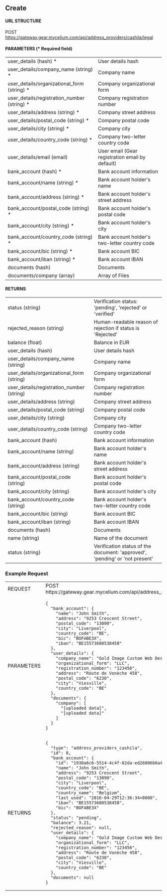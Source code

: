 ## Create

#### URL STRUCTURE

POST https://gateway.gear.mycelium.com/api/address_providers/cashila/legal

#### PARAMETERS (* Required field)

<table>
  <tr>
    <td>user_details (hash) *
    <td>User details hash
  <tr>
    <td>user_details/company_name (string) *
    <td>Company name
  <tr>
    <td>user_details/organizational_form (string) *
    <td>Company organizational form
  <tr>
    <td>user_details/registration_number (string) *
    <td>Company registration number
  <tr>
    <td>user_details/address (string) *
    <td>Company street address
  <tr>
    <td>user_details/postal_code (string) *
    <td>Company postal code
  <tr>
    <td>user_details/city (string) *
    <td>Company city
  <tr>
    <td>user_details/country_code (string) *
    <td>Company two-letter country code
  <tr>
    <td>user_details/email (email) 
    <td>User email (Gear registration email by default)
  <tr>
    <td>bank_account (hash) *
    <td>Bank account information
  <tr>
    <td>bank_account/name (string) *
    <td>Bank account holder&#39;s name
  <tr>
    <td>bank_account/address (string) *
    <td>Bank account holder&#39;s street address
  <tr>
    <td>bank_account/postal_code (string) *
    <td>Bank account holder&#39;s postal code
  <tr>
    <td>bank_account/city (string) *
    <td>Bank account holder&#39;s city
  <tr>
    <td>bank_account/country_code (string) *
    <td>Bank account holder&#39;s two-letter country code
  <tr>
    <td>bank_account/bic (string) *
    <td>Bank account BIC
  <tr>
    <td>bank_account/iban (string) *
    <td>Bank account IBAN
  <tr>
    <td>documents (hash) 
    <td>Documents
  <tr>
    <td>documents/company (array) 
    <td>Array of Files
</table>

#### RETURNS

<table>
  <tr>
    <td>status (string)
    <td>Verification status: &#39;pending&#39;, &#39;rejected&#39; or &#39;verified&#39;
  <tr>
    <td>rejected_reason (string)
    <td>Human-readable reason of rejection if status is &#39;Rejected&#39;
  <tr>
    <td>balance (float)
    <td>Balance in EUR
  <tr>
    <td>user_details (hash)
    <td>User details hash
  <tr>
    <td>user_details/company_name (string)
    <td>Company name
  <tr>
    <td>user_details/organizational_form (string)
    <td>Company organizational form
  <tr>
    <td>user_details/registration_number (string)
    <td>Company registration number
  <tr>
    <td>user_details/address (string)
    <td>Company street address
  <tr>
    <td>user_details/postal_code (string)
    <td>Company postal code
  <tr>
    <td>user_details/city (string)
    <td>Company city
  <tr>
    <td>user_details/country_code (string)
    <td>Company two-letter country code
  <tr>
    <td>bank_account (hash)
    <td>Bank account information
  <tr>
    <td>bank_account/name (string)
    <td>Bank account holder&#39;s name
  <tr>
    <td>bank_account/address (string)
    <td>Bank account holder&#39;s street address
  <tr>
    <td>bank_account/postal_code (string)
    <td>Bank account holder&#39;s postal code
  <tr>
    <td>bank_account/city (string)
    <td>Bank account holder&#39;s city
  <tr>
    <td>bank_account/country_code (string)
    <td>Bank account holder&#39;s two-letter country code
  <tr>
    <td>bank_account/bic (string)
    <td>Bank account BIC
  <tr>
    <td>bank_account/iban (string)
    <td>Bank account IBAN
  <tr>
    <td>documents (hash)
    <td>Documents
  <tr>
    <td>name (string)
    <td>Name of the document
  <tr>
    <td>status (string)
    <td>Verification status of the document: &#39;approved&#39;, &#39;pending&#39; or &#39;not present&#39;
</table>

### Example Request

<table>
  <tr>
    <td>REQUEST
    <td>POST https://gateway.gear.mycelium.com/api/address_providers/cashila/legal
  <tr>
    <td>PARAMETERS
    <td><pre><code>{
  &quot;bank_account&quot;: {
    &quot;name&quot;: &quot;John Smith&quot;,
    &quot;address&quot;: &quot;9253 Crescent Street&quot;,
    &quot;postal_code&quot;: &quot;13090&quot;,
    &quot;city&quot;: &quot;Liverpool&quot;,
    &quot;country_code&quot;: &quot;BE&quot;,
    &quot;bic&quot;: &quot;BOFABE3X&quot;,
    &quot;iban&quot;: &quot;BE15573680538458&quot;
  },
  &quot;user_details&quot;: {
    &quot;company_name&quot;: &quot;Gold Image Custom Web Design&quot;,
    &quot;organizational_form&quot;: &quot;LLC&quot;,
    &quot;registration_number&quot;: &quot;123456&quot;,
    &quot;address&quot;: &quot;Route de Vonèche 458&quot;,
    &quot;postal_code&quot;: &quot;6230&quot;,
    &quot;city&quot;: &quot;Viesville&quot;,
    &quot;country_code&quot;: &quot;BE&quot;
  },
  &quot;documents&quot;: {
    &quot;company&quot;: [
      &quot;[uploaded data]&quot;,
      &quot;[uploaded data]&quot;
    ]
  }
}</code></pre>
  <tr>
    <td>RETURNS
    <td><pre><code>{
  "type": "address_providers_cashila",
  "id": 8,
  "bank_account": {
    "id": "1930a6c6-5514-4c4f-82da-ed26806b6a49",
    "name": "John Smith",
    "address": "9253 Crescent Street",
    "postal_code": "13090",
    "city": "Liverpool",
    "country_code": "BE",
    "country_name": "Belgium",
    "last_used": "2016-04-29T12:36:34+0000",
    "iban": "BE15573680538458",
    "bic": "BOFABE3X"
  },
  "status": "pending",
  "balance": 3.21,
  "rejected_reason": null,
  "user_details": {
    "company_name": "Gold Image Custom Web Design",
    "organizational_form": "LLC",
    "registration_number": "123456",
    "address": "Route de Vonèche 458",
    "postal_code": "6230",
    "city": "Viesville",
    "country_code": "BE"
  },
  "documents": null
}</code></pre>
</table>

